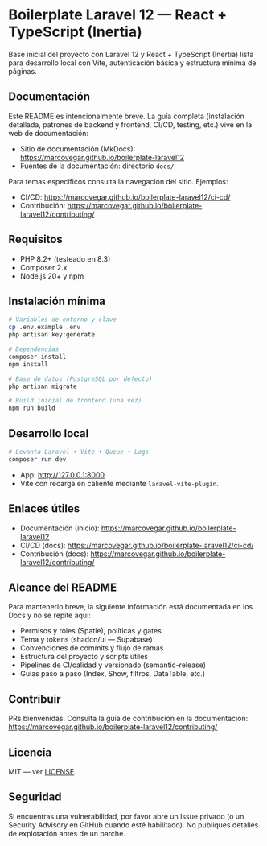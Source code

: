 # Boilerplate Laravel 12 — React + TypeScript (Inertia)

Base inicial del proyecto con Laravel 12 y React + TypeScript (Inertia) lista para desarrollo local con Vite, autenticación básica y estructura mínima de páginas.

## Documentación

Este README es intencionalmente breve. La guía completa (instalación detallada, patrones de backend y frontend, CI/CD, testing, etc.) vive en la web de documentación:

- Sitio de documentación (MkDocs): https://marcovegar.github.io/boilerplate-laravel12
- Fuentes de la documentación: directorio `docs/`

Para temas específicos consulta la navegación del sitio. Ejemplos:

- CI/CD: https://marcovegar.github.io/boilerplate-laravel12/ci-cd/
- Contribución: https://marcovegar.github.io/boilerplate-laravel12/contributing/

## Requisitos

- PHP 8.2+ (testeado en 8.3)
- Composer 2.x
- Node.js 20+ y npm

## Instalación mínima

```bash
# Variables de entorno y clave
cp .env.example .env
php artisan key:generate

# Dependencias
composer install
npm install

# Base de datos (PostgreSQL por defecto)
php artisan migrate

# Build inicial de frontend (una vez)
npm run build
```

## Desarrollo local

```bash
# Levanta Laravel + Vite + Queue + Logs
composer run dev
```

- App: http://127.0.0.1:8000
- Vite con recarga en caliente mediante `laravel-vite-plugin`.

## Enlaces útiles

- Documentación (inicio): https://marcovegar.github.io/boilerplate-laravel12
- CI/CD (docs): https://marcovegar.github.io/boilerplate-laravel12/ci-cd/
- Contribución (docs): https://marcovegar.github.io/boilerplate-laravel12/contributing/

## Alcance del README

Para mantenerlo breve, la siguiente información está documentada en los Docs y no se repite aquí:

- Permisos y roles (Spatie), políticas y gates
- Tema y tokens (shadcn/ui — Supabase)
- Convenciones de commits y flujo de ramas
- Estructura del proyecto y scripts útiles
- Pipelines de CI/calidad y versionado (semantic-release)
- Guías paso a paso (Index, Show, filtros, DataTable, etc.)

## Contribuir

PRs bienvenidas. Consulta la guía de contribución en la documentación: https://marcovegar.github.io/boilerplate-laravel12/contributing/

## Licencia

MIT — ver [LICENSE](LICENSE).

## Seguridad

Si encuentras una vulnerabilidad, por favor abre un Issue privado (o un Security Advisory en GitHub cuando esté habilitado). No publiques detalles de explotación antes de un parche.
